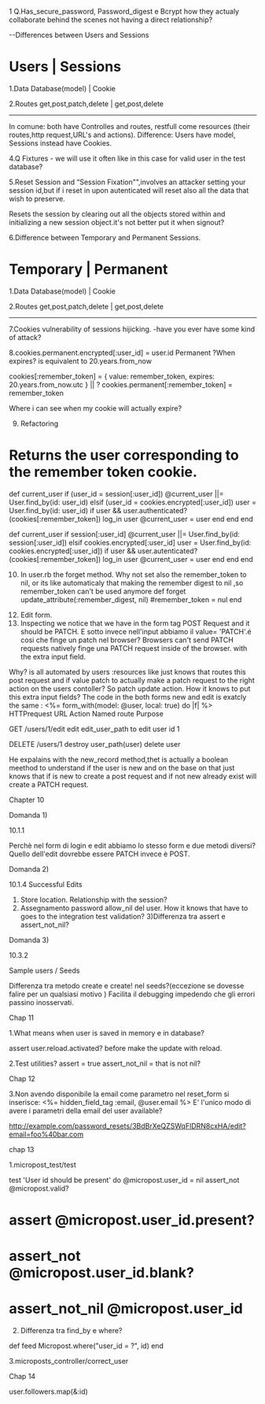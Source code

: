 1 Q.Has_secure_password, Password_digest e Bcrypt how they actualy collaborate behind the scenes not having a direct relationship?

--Differences between Users and Sessions

# Users | Sessions

1.Data Database(model) | Cookie

2.Routes get,post,patch,delete | get,post,delete

---

In comune: both have Controlles and routes, restfull come resources (their routes,http request,URL's and actions).
Difference: Users have model, Sessions instead have Cookies.

4.Q Fixtures - we will use it often like in this case for valid user in the test database?

5.Reset Session and “Session Fixation"",involves an attacker setting your session id,but if i reset in upon autenticated will reset also all the data that wish to preserve.

Resets the session by clearing out all the objects stored within and initializing a new session object.it's not better put it when signout?

6.Difference between Temporary and Permanent Sessions.

# Temporary | Permanent

1.Data Database(model) | Cookie

2.Routes get,post,patch,delete | get,post,delete

---

7.Cookies vulnerability of sessions hijicking.
-have you ever have some kind of attack?

8.cookies.permanent.encrypted[:user_id] = user.id
Permanent ?When expires? is equivalent to 20.years.from_now

cookies[:remember_token] = { value: remember_token,
expires: 20.years.from_now.utc }
|| ?
cookies.permanent[:remember_token] = remember_token

Where i can see when my cookie will actually expire?

9. Refactoring

# Returns the user corresponding to the remember token cookie.

def current_user
if (user_id = session[:user_id])
@current_user ||= User.find_by(id: user_id)
elsif (user_id = cookies.encrypted[:user_id])
user = User.find_by(id: user_id)
if user && user.authenticated?(cookies[:remember_token])
log_in user
@current_user = user
end
end
end

def current_user
if session[:user_id]
@current_user ||= User.find_by(id: session[:user_id])
elsif cookies.encrypted[:user_id]
user = User.find_by(id: cookies.encrypted[:user_id])
if user && user.autenticated?(cookies[:remember_token])
log_in user
@current_user = user
end
end
end

10. In user.rb the forget method.
    Why not set also the remember_token to nil, or its like automaticaly that making the remember digest to nil ,so
    remember_token can't be used anymore
    def forget
    update_attribute(:remember_digest, nil)
    #remember_token = nul
    end

12) Edit form.
13) Inspecting we notice that we have in the form tag POST Request and it should be PATCH. E sotto invece nell'input abbiamo il value= 'PATCH'.é cosi che finge un patch nel browser?
    Browsers can't send PATCH requests natively
    finge una PATCH request inside of the browser.
    with the extra input field.

Why? is all automated by users :resources like just knows that routes this post request and if value patch to actually make a patch request to the right action on the users contoller?
So patch update action.
How it knows to put this extra input fields?
The code in the both forms new and edit is exatcly the same :
<%= form_with(model: @user, local: true) do |f| %>
HTTPrequest URL Action Named route Purpose

GET /users/1/edit edit edit_user_path to edit user id 1

DELETE /users/1 destroy user_path(user) delete user

He expalains with the new_record method,thet is actually a boolean meethod to understand if the user is new and on the base on that just knows that if is new to create a post request and if not new already exist will create a PATCH request.

Chapter 10

Domanda 1)

10.1.1

Perchè nel form di login e edit abbiamo lo stesso form e due metodi diversi?Quello dell'edit dovrebbe essere PATCH invece è POST.

Domanda 2)

10.1.4 Successful Edits

1. Store location. Relationship with the session?
2. Assegnamento password allow_nil del user. How it knows that have to goes to the integration test validation?
   3)Differenza tra assert e assert_not_nil?

Domanda 3)

10.3.2

Sample users / Seeds

Differenza tra metodo create e create! nel seeds?(eccezione se dovesse falire per un qualsiasi motivo )
Facilita il debugging impedendo che gli errori passino inosservati.

Chap 11

1.What means when user is saved in memory e in database?

assert user.reload.activated?
before make the update with reload.

2.Test utilities?
assert = true
assert_not_nil = that is not nil?

Chap 12

3.Non avendo disponibile la email come parametro nel reset_form si inserisce:
<%= hidden_field_tag :email, @user.email %>
E' l'unico modo di avere i parametri della email del user available?

http://example.com/password_resets/3BdBrXeQZSWqFIDRN8cxHA/edit?email=foo%40bar.com

chap 13

1.micropost_test/test

test 'User id should be present' do
@micropost.user_id = nil
assert_not @micropost.valid?

# assert @micropost.user_id.present?

# assert_not @micropost.user_id.blank?

# assert_not_nil @micropost.user_id

2. Differenza tra find_by e where?

def feed
Micropost.where("user_id = ?", id)
end

3.microposts_controller/correct_user

Chap 14

user.followers.map(&:id)
